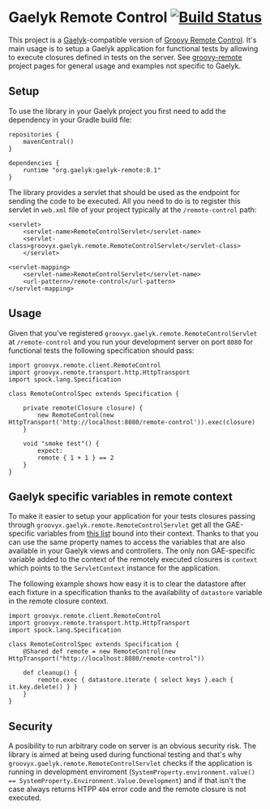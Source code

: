 # Gaelyk Remote Control [![Build Status](https://buildhive.cloudbees.com/job/erdi/job/gaelyk-remote/badge/icon)](https://buildhive.cloudbees.com/job/erdi/job/gaelyk-remote/)

This project is a [Gaelyk](http://gaelyk.org)-compatible version of [Groovy Remote Control](http://http://groovy.codehaus.org/modules/remote/). It's main usage is to setup a Gaelyk application for functional tests by allowing to execute closures defined in tests on the server. See [groovy-remote](http://http://groovy.codehaus.org/modules/remote/) project pages for general usage and examples not specific to Gaelyk.

## Setup

To use the library in your Gaelyk project you first need to add the dependency in your Gradle build file:

	repositories {
		mavenCentral()
	}

	dependencies {
		runtime "org.gaelyk:gaelyk-remote:0.1"
	}

The library provides a servlet that should be used as the endpoint for sending the code to be executed. All you need to do is to register this servlet in `web.xml` file of your project typically at the `/remote-control` path:

	<servlet>
		<servlet-name>RemoteControlServlet</servlet-name>
		<servlet-class>groovyx.gaelyk.remote.RemoteControlServlet</servlet-class>
		</servlet>
    
	<servlet-mapping>
		<servlet-name>RemoteControlServlet</servlet-name>
		<url-pattern>/remote-control</url-pattern>
	</servlet-mapping>
    
## Usage

Given that you've registered `groovyx.gaelyk.remote.RemoteControlServlet` at `/remote-control` and you run your development server on port `8080` for functional tests the following specification should pass:

	import groovyx.remote.client.RemoteControl
	import groovyx.remote.transport.http.HttpTransport
	import spock.lang.Specification
	
	class RemoteControlSpec extends Specification {

		private remote(Closure closure) {
			new RemoteControl(new HttpTransport('http://localhost:8080/remote-control')).exec(closure)
		}
	
		void "smoke test"() {
			expect:
			remote { 1 + 1 } == 2
		}
	}
	
## Gaelyk specific variables in remote context

To make it easier to setup your application for your tests closures passing through `groovyx.gaelyk.remote.RemoteControlServlet` get all the GAE-specific variables from [this list](http://gaelyk.appspot.com/tutorial/views-and-controllers#lazy) bound into their context. Thanks to that you can use the same property names to access the variables that are also available in your Gaelyk views and controllers. The only non GAE-specific variable added to the context of the remotely executed closures is `context` which points to the `ServletContext` instance for the application. 

The following example shows how easy it is to clear the datastore after each fixture in a specification thanks to the availability of `datastore` variable in the remote closure context.

	import groovyx.remote.client.RemoteControl
	import groovyx.remote.transport.http.HttpTransport
	import spock.lang.Specification

	class RemoteControlSpec extends Specification {
		@Shared def remote = new RemoteControl(new HttpTransport("http://localhost:8080/remote-control"))

		def cleanup() {
			remote.exec { datastore.iterate { select keys }.each { it.key.delete() } }
		}
	}
	
## Security

A posibility to run arbitrary code on server is an obvious security risk. The library is aimed at being used during functional testing and that's why `groovyx.gaelyk.remote.RemoteControlServlet` checks if the application is running in development enviroment (`SystemProperty.environment.value() == SystemProperty.Environment.Value.Development`) and if that isn't the case always returns HTPP `404` error code and the remote closure is not executed.
